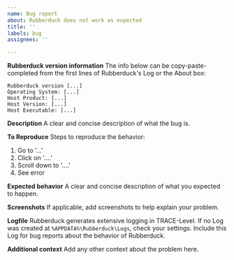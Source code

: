 ```yaml
---
name: Bug report
about: Rubberduck does not work as expected
title: ''
labels: bug
assignees: ''

---
```

**Rubberduck version information**
The info below can be copy-paste-completed from the first lines of Rubberduck's Log or the About box:

    Rubberduck version [...]
    Operating System: [...]
    Host Product: [...]
    Host Version: [...]
    Host Executable: [...]


**Description**
A clear and concise description of what the bug is.

**To Reproduce**
Steps to reproduce the behavior:
1. Go to '...'
2. Click on '....'
3. Scroll down to '....'
4. See error

**Expected behavior**
A clear and concise description of what you expected to happen.

**Screenshots**
If applicable, add screenshots to help explain your problem.

**Logfile**
Rubberduck generates extensive logging in TRACE-Level. If no Log was created at `%APPDATA%\Rubberduck\Logs`, check your settings. Include this Log for bug reports about the behavior of Rubberduck.

**Additional context**
Add any other context about the problem here.
